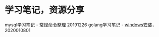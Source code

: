 学习笔记，资源分享
=================
mysql学习笔记 - [常规命令整理](https://github.com/Jsran/resources/blob/master/mysql.md) 20191226
golang学习笔记 - [windows安装](https://#)，2020010801
